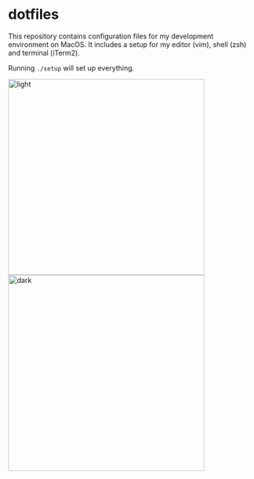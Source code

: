 # dotfiles

This repository contains configuration files for my development environment on MacOS. It includes a setup for my editor (vim), shell (zsh) and terminal (iTerm2).

Running `./setup` will set up everything.

<img width="400" alt="light" src="https://github.com/hugovandevliert/dotfiles/assets/25246106/86c593e2-0807-4e0e-a6be-1218c7e10fc9"><img width="400" alt="dark" src="https://github.com/hugovandevliert/dotfiles/assets/25246106/66364bee-1749-45d5-b5eb-d5b1e5d31d11">
